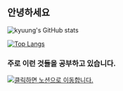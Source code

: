 ## 안녕하세요

![kyuung's GitHub stats](https://github-readme-stats.vercel.app/api?username=kyuung&show_icons=true&theme=tokyonight)

[![Top Langs](https://github-readme-stats.vercel.app/api/top-langs/?username=kyuung&layout=compact)](https://github.com/anuraghazra/github-readme-stats)

### 주로 이런 것들을 공부하고 있습니다.
<a href="https://endurable-existence-f23.notion.site/Study-278cd394e9a44bdb9e77473f66864cc7" target="_blank"><img src="https://img.shields.io/badge/notion-E34F26?style=flat-square&logo=notion&logoColor=white"/>클릭하면 노션으로 이동합니다.</a>
